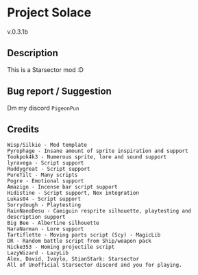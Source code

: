 # Project Solace

v.0.3.1b

## Description
This is a Starsector mod :D

## Bug report / Suggestion
Dm my discord ``PigeonPun``

## Credits
````
Wisp/Silkie - Mod template 
Pyrophage - Insane amount of sprite inspiration and support 
Tookpok4k3 - Numerous sprite, lore and sound support 
lyravega - Script support 
Ruddygreat - Script support 
PureTilt - Many scripts 
Pogre - Emotional support 
Amazign - Incense bar script support 
Hidistine - Script support, Nex integration
Lukas04 - Script support 
Sorrydough - Playtesting 
RainNanoDesu - Camiguin resprite silhouette, playtesting and description support
Big Bee - Albertine silhouette
NaraNarman - Lore support 
Tartiflette - Moving parts script (Scy) - MagicLib 
DR - Random battle script from Ship/weapon pack
Nicke353 - Homing projectile script
LazyWizard - LazyLib 
Alex, David, Ivaylo, StianStark: Starsector 
All of Unofficial Starsector discord and you for playing. 
````